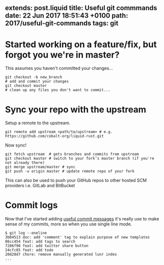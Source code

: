 extends: post.liquid
title: Useful git commmands
date: 22 Jun 2017 18:51:43 +0100
path: 2017/useful-git-commands
tags: git
---

# Started working on a feature/fix, but forgot you we're in master?

This assumes you haven't committed your changes...

```shell
git checkout -b new_branch
# add and commit your changes
git checkout master
# clean up any files you don't want to commit...
```

# Sync your repo with the upstream

Setup a remote to the upstream.

```shell
git remote add upstream <path/to/upstream> # e.g. https://github.com/cobalt-org/liquid-rust.git
```

Now sync!

```shell
git fetch upstream  # gets branches and commits from upstream
git checkout master # switch to your fork’s master branch (if you're not already there)
git merge upstream/master # sync
git push -u origin master # update remote repo of your fork
```

This can also be used to push your GitHub repos to other hosted SCM providers 
i.e. GitLab and BitBucket

# Commit logs

Now that I've started adding [useful commit messages](/2017/useful-commit-messages.md)
it's really use to make sense of my commits, more so when you use single line 
mode.


```shell
$ git log --oneline
3b04513 doc: add 'comment' tag to explain purpose of new templates
86cc454 feat: add tags to search
7286f90 feat: add twitter share button
24cfc85 feat: add todo
20d28d7 chore: remove manually generated lunr index
...
```